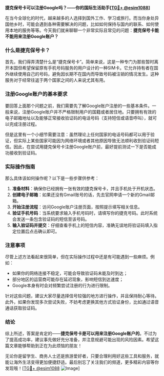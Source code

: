 **捷克保号卡可以注册Google吗？——你的国际生活助手[[TG💪+ @esim1088](https://t.me/s/esim1088)]**

在当今全球化的时代，越来越多的人选择到国外工作、学习或旅行。而当你身处异国他乡时，可能会遇到各种需要解决的问题，比如如何保持与国内的联系、如何使用本地的服务等等。今天我们就来聊聊一个非常实际且常见的问题：**捷克保号卡能不能用来注册Google账户？**

### 什么是捷克保号卡？

首先，我们得弄清楚什么是“捷克保号卡”。简单来说，这是一种专门为那些暂时离开本国但希望保留原有手机号码服务的用户设计的一种SIM卡。它允许持有者在国外继续使用自己的号码，避免因长期不在国内而导致号码被注销的情况发生。这种服务对于经常往返于两个国家之间的人来说尤其有用。

### 注册Google账户的基本要求

要回答上面那个问题之前，我们需要先了解Google账户注册的一些基本条件。一般来说，注册Google账户并不严格限制用户的国籍或者居住地。只要拥有有效的电子邮箱地址以及能够正常接收验证码的电话号码（支持短信或语音呼叫），就可以完成注册过程。

但是这里有一个小细节需要注意：虽然理论上任何国家的电话号码都可以用于验证，但实际上某些国家可能因为网络环境或者其他原因导致无法顺利收到验证码短信。因此，在尝试用捷克保号卡注册Google账户前，最好提前测试一下是否能成功接收到验证码。

### 实际操作指南

那么具体该如何操作呢？以下是一些步骤供参考：

1. **准备材料**：确保你已经拥有一张有效的捷克保号卡，并且手机处于开机状态。
2. **创建电子邮箱**：如果还没有Gmail账号的话，先去官网申请一个新的Gmail邮箱。
3. **开始注册流程**：访问Google账户注册页面，按照提示填写相关信息。
4. **验证手机号码**：当系统要求输入手机号码时，请填写你的捷克号码。此时系统会发送一条包含验证码的短信至该号码。
5. **输入验证码并提交**：仔细查看手机上的短信内容，准确无误地将验证码填入指定位置后点击确认即可。

### 注意事项

尽管上述方法看起来很简单，但在实际操作过程中还是有可能遇到一些麻烦。例如：
- 如果你的网络连接不稳定，可能会导致验证码未能及时到达；
- 部分地区的运营商可能存在延迟现象，影响短信到达速度；
- Google本身有时会对频繁尝试注册的行为进行限制。

针对这些问题，建议大家尽量选择信号较强的地方进行操作，并且保持耐心等待。此外，如果你发现多次尝试失败，不妨考虑更换其他方式验证身份，比如通过语音通话获取验证码。

### 结论

综上所述，答案是肯定的——**捷克保号卡是可以用来注册Google账户的**。不过为了提高成功率，建议事先做好充分准备，并注意规避可能出现的风险因素。希望这篇文章能够帮助到正在为此烦恼的朋友！

无论你是留学生、商务人士还是旅游爱好者，只要合理利用好这些工具和服务，就能让海外生活变得更加便捷舒适。最后别忘了关注我们的频道，更多精彩内容等你发现哦！[[TG💪+ @esim1088](https://t.me/s/esim1088) ![Image](https://i.postimg.cc/4NQfJmqS/Snipaste-2025-05-13-00-14-12.png)]